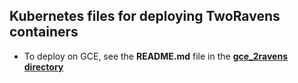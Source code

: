 ## Kubernetes files for deploying TwoRavens containers

- To deploy on GCE, see the **README.md** file in the [**gce_2ravens directory**](https://github.com/TwoRavens/two-ravens-deploy/tree/master/gce_2ravens)

